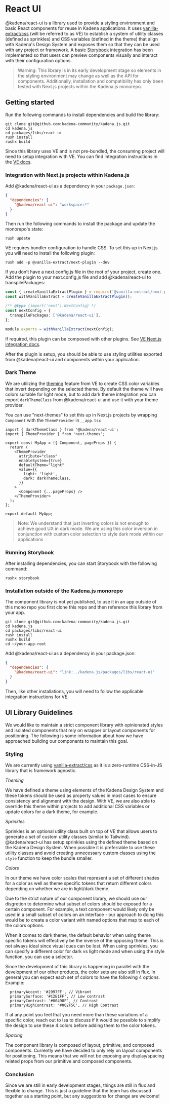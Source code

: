 # React UI

@kadena/react-ui is a library used to provide a styling environment and basic
React components for reuse in Kadena applications. It uses
[vanilla-extract/css][1] (will be referred to as VE) to establish a system of
utility classes (defined as sprinkles) and CSS variables (defined in the theme)
that align with Kadena's Design System and exposes them so that they can be used
with any project or framework. A basic [Storybook][2] integration has been
implemented so that users can preview components visually and interact with
their configuration options.

> Warning: This library is in its early development stage so elements in the
> styling environment may change as well as the API for components.
> Additionally, installation and compatibility has only been tested with Next.js
> projects within the Kadena.js monorepo.

## Getting started

Run the following commands to install dependencies and build the library:

```
git clone git@github.com:kadena-community/kadena.js.git
cd kadena.js
cd packages/libs/react-ui
rush install
rushx build
```

Since this library uses VE and is not pre-bundled, the consuming project will
need to setup integration with VE. You can find integration instructions in the
[VE docs][3].

### Integration with Next.js projects within Kadena.js

Add @kadena/react-ui as a dependency in your `package.json`:

```json
{
  "dependencies": {
    "@kadena/react-ui": "workspace:*"
  }
}
```

Then run the following commands to install the package and update the monorepo's
state:

```
rush update
```

VE requires bundler configuration to handle CSS. To set this up in Next.js you
will need to install the following plugin:

```
rush add -p @vanilla-extract/next-plugin --dev
```

If you don’t have a next.config.js file in the root of your project, create one.
Add the plugin to your next.config.js file and add @kadena/react-ui to
transpilePackages:

```ts
const { createVanillaExtractPlugin } = require('@vanilla-extract/next-plugin');
const withVanillaExtract = createVanillaExtractPlugin();

/** @type {import('next').NextConfig} */
const nextConfig = {
  transpilePackages: ['@kadena/react-ui'],
};

module.exports = withVanillaExtract(nextConfig);
```

If required, this plugin can be composed with other plugins. See [VE Next.js
integration docs][4].

After the plugin is setup, you should be able to use styling utilities exported
from @kadena/react-ui and components within your application.

### Dark Theme

We are utilizing the [theming][5] feature from VE to create CSS color variables
that invert depending on the selected theme. By default the theme will have
colors suitable for light mode, but to add dark theme integration you can export
`darkThemeClass` from @kadena/react-ui and use it with your theme provider.

You can use "next-themes" to set this up in Next.js projects by wrapping
`Component` with the `ThemeProvider` in `__app.tsx`

```tsx
import { darkThemeClass } from '@kadena/react-ui';
import { ThemeProvider } from 'next-themes';

export const MyApp = ({ Component, pageProps }) {
  return (
    <ThemeProvider
      attribute="class"
      enableSystem={true}
      defaultTheme="light"
      value={{
        light: 'light',
        dark: darkThemeClass,
      }}
    >
      <Component {...pageProps} />
    </ThemeProvider>
  );
};

export default MyApp;
```

> Note: We understand that just inverting colors is not enough to achieve good
> UX in dark mode. We are using this color inversion in conjunction with custom
> color selection to style dark mode within our applications

### Running Storybook

After installing dependencies, you can start Storybook with the following
command:

```
rushx storybook
```

### Installation outside of the Kadena.js monorepo

The component library is not yet published, to use it in an app outside of this
mono repo you first clone this repo and then reference this library from your
app.

```
git clone git@github.com:kadena-community/kadena.js.git
cd kadena.js
cd packages/libs/react-ui
rush install
rushx build
cd ~/your-app-root
```

Add @kadena/react-ui as a dependency in your package.json:

```json
{
  "dependencies": {
    "@kadena/react-ui": "link:../kadena.js/packages/libs/react-ui"
  }
}
```

Then, like other installations, you will need to follow the applicable
integration instructions for VE.

## UI Library Guidelines

We would like to maintain a strict component library with opinionated styles and
isolated components that rely on wrapper or layout components for positioning.
The following is some information about how we have approached building our
components to maintain this goal.

### Styling

We are currently using [vanilla-extract/css][6] as it is a zero-runtime
CSS-in-JS library that is framework agnostic.

_Theming_

We have defined a theme using elements of the Kadena Design System and these
tokens should be used as property values in most cases to ensure consistency and
alignment with the design. With VE, we are also able to override this theme
within projects to add additional CSS variables or update colors for a dark
theme, for example.

_Sprinkles_

Sprinkles is an optional utility class built on top of VE that allows users to
generate a set of custom utility classes (similar to Tailwind). @kadena/react-ui
has setup sprinkles using the defined theme based on the Kadena Design System.
When possible it is preferrable to use these utility classes and avoid creating
unnecessary custom classes using the `style` function to keep the bundle
smaller.

_Colors_

In our theme we have color scales that represent a set of different shades for a
color as well as theme specific tokens that return different colors depending on
whether we are in light/dark theme.

Due to the strict nature of our component library, we should use our disgretion
to determine what subset of colors should be exposed for a certain component.
For example, a text component would likely only be used in a small subset of
colors on an interface - our approach to doing this would be to create a color
variant with named options that map to each of the colors options.

When it comes to dark theme, the default behavior when using theme specific
tokens will effectively be the inverse of the opposing theme. This is not always
ideal since visual cues can be lost. When using sprinkles, you can specify a
different color for dark vs light mode and when using the style function, you
can use a selector.

Since the development of this library is happening in parallel with the
development of our other products, the color sets are also still in flux. In
general you can expect each set of colors to have the following 4 options.
Example:

```
  primaryAccent: '#2997FF', // Vibrant
  primarySurface: '#C2E1FF', // Low contrast
  primaryContrast: '#00498F', // Contrast
  primaryHighContrast: '#002F5C', // High Contrast
```

If at any point you feel that you need more than these variations of a specific
color, reach out to Isa to discuss if it would be possible to simplify the
design to use these 4 colors before adding them to the color tokens.

_Spacing_

The component library is composed of layout, primitive, and composed components.
Currently we have decided to only rely on layout components for positioning.
This means that we will not be exposing any display/spacing related props from
our primitive and composed components.

### Conclusion

Since we are still in early development stages, things are still in flux and
flexible to change. This is just a guideline that the team has discussed
together as a starting point, but any suggestions for change are welcome!

[1]: https://vanilla-extract.style
[2]: https://storybook.js.org/
[3]: https://vanilla-extract.style/documentation/integrations/next/
[4]: https://vanilla-extract.style/documentation/integrations/next/#setup
[5]: https://vanilla-extract.style/documentation/global-api/create-global-theme/
[6]: https://vanilla-extract.style/

